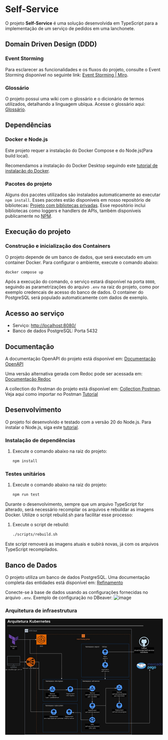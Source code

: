 # Self-Service

O projeto **Self-Service** é uma solução desenvolvida em TypeScript para a implementação de um serviço de pedidos em uma lanchonete.

## Domain Driven Design (DDD)

### Event Storming

Para esclarecer as funcionalidades e os fluxos do projeto, consulte o Event Storming disponível no seguinte link: [Event Storming | Miro](https://miro.com/app/board/uXjVK5Nr1BA=/?share_link_id=973174946711).

### Glossário

O projeto possui uma wiki com o glossário e o dicionário de termos utilizados, detalhando a linguagem ubíqua. Acesse o glossário aqui: [Glossário](https://github.com/cloud-burger/self-service/wiki/Gloss%C3%A1rio).

## Dependências

### Docker e Node.js

Este projeto requer a instalação do Docker Compose e do Node.js(Para build local).

Recomendamos a instalação do Docker Desktop seguindo este [tutorial de instalação do Docker](https://www.docker.com/products/docker-desktop).

### Pacotes do projeto

Alguns dos pacotes utilizados são instalados automaticamente ao executar `npm install`. Esses pacotes estão disponíveis em nosso repositório de bibliotecas: [Projeto com bibliotecas privadas](https://github.com/cloud-burger/packages). Esse repositório inclui bibliotecas como loggers e handlers de APIs, também disponíveis publicamente no [NPM](https://www.npmjs.com/).

## Execução do projeto

### Construção e inicialização dos Containers

O projeto depende de um banco de dados, que será executado em um container Docker. Para configurar o ambiente, execute o comando abaixo:

```bash
docker compose up
```

Após a execução do comando, o serviço estará disponível na porta `8080`, seguindo as parametrizações do arquivo `.env` na raiz do projeto, como por exemplo credencais de acesso do banco de dados.
O container do PostgreSQL será populado automaticamente com dados de exemplo.

## Acesso ao serviço

- Serviço: <http://localhost:8080/>
- Banco de dados PostgreSQL: Porta 5432

## Documentação

A documentação OpenAPI do projeto está disponível em: [Documentação OpenAPI](http://localhost:8080/swagger/)

Uma versão alternativa gerada com Redoc pode ser acessada em:  [Documentação Redoc](http://localhost:3000/docs/self-service.html)

A collection do Postman do projeto está disponível em: [Collection Postman](docs/Self-Service.postman_collection.json). Veja aqui como importar no Postman [Tutorial](https://learning.postman.com/docs/getting-started/importing-and-exporting/importing-data/)

## Desenvolvimento

O projeto foi desenvolvido e testado com a versão 20 do Node.js. Para instalar o Node.js, siga este [tutorial](https://nodejs.org/pt).

### Instalação de dependências

1. Execute o comando abaixo na raiz do projeto:

    ```bash
    npm install
    ```

### Testes unitários

1. Execute o comando abaixo na raiz do projeto:

    ```bash
    npm run test
    ```

Durante o desenvolvimento, sempre que um arquivo TypeScript for alterado, será necessário recompilar os arquivos e rebuildar as imagens Docker. Utilize o script rebuild.sh para facilitar esse processo:

1. Execute o script de rebuild:

    ```bash
    ./scripts/rebuild.sh
    ```

Este script removerá as imagens atuais e subirá novas, já com os arquivos TypeScript recompilados.

## Banco de Dados

O projeto utiliza um banco de dados PostgreSQL. Uma documentação completa das entidades está disponível em: [Refinamento](docs/self-service.md)

Conecte-se à base de dados usando as configurações fornecidas no arquivo `.env`. Exemplo de configuração no DBeaver:
![image](https://github.com/user-attachments/assets/ca5a231e-4609-4f35-bbc4-c28fef4eba19)

### Arquitetura de infraestrutura

![image](img/kubernetes.jpg)